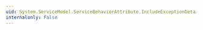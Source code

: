 ```yaml
---
uid: System.ServiceModel.ServiceBehaviorAttribute.IncludeExceptionDetailInFaults
internalonly: False
---
```


